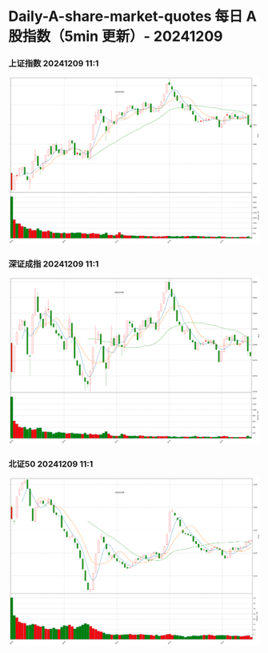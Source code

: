 
# Daily-A-share-market-quotes 每日 A 股指数（5min 更新）- 20241209

### 上证指数 20241209 11:1
![](./fig/2024/12/20241209-sh000001.png)

### 深证成指 20241209 11:1
![](./fig/2024/12/20241209-sz399001.png)

### 北证50 20241209 11:1
![](./fig/2024/12/20241209-bj899050.png)
